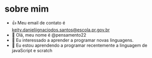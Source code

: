 # sobre mim
- :+1: Meu email de contato é keity.danieliignaciodos.santos@escola.pr.gov.br
- 👋 Olá, meu nome é @pensamento22
- 👀 Eu interessado a aprender a programar novas linguagens.
- 🌱 Eu estou aprendendo a programar recentemente a linguagem de javaScript e scratch

